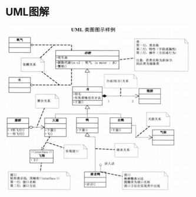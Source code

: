# UML图解



![5f3b79be-dd09-4f9e-a3a0-f85b04360079](UML图解.assets/5f3b79be-dd09-4f9e-a3a0-f85b04360079.png)
